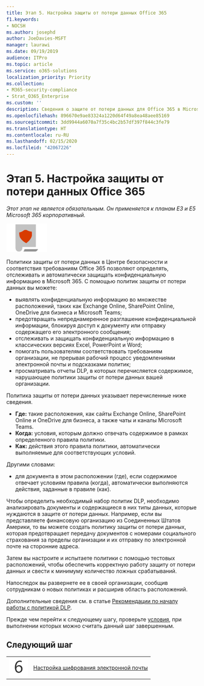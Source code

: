 ```yaml
---
title: Этап 5. Настройка защиты от потери данных Office 365
f1.keywords:
- NOCSH
ms.author: josephd
author: JoeDavies-MSFT
manager: laurawi
ms.date: 09/19/2019
audience: ITPro
ms.topic: article
ms.service: o365-solutions
localization_priority: Priority
ms.collection:
- M365-security-compliance
- Strat_O365_Enterprise
ms.custom: ''
description: Сведения о защите от потери данных для Office 365 в Microsoft 365 и ее развертывании.
ms.openlocfilehash: 896670e9ae83324a1220d64f49a8ea48aee85169
ms.sourcegitcommit: 3dd9944a6070a7f35c4bc2b57df397f844c3fe79
ms.translationtype: HT
ms.contentlocale: ru-RU
ms.lasthandoff: 02/15/2020
ms.locfileid: "42067226"
---
```

# <a name="step-5-configure-office-365-data-loss-prevention"></a>Этап 5. Настройка защиты от потери данных Office 365

*Этот этап не является обязательным. Он применяется к планам E3 и E5 Microsoft 365 корпоративный.*

![Этап 6. Защита данных](../media/deploy-foundation-infrastructure/infoprotection_icon-small.png)

Политики защиты от потери данных в Центре безопасности и соответствия требованиям Office 365 позволяют определять, отслеживать и автоматически защищать конфиденциальную информацию в Microsoft 365. С помощью политик защиты от потери данных вы можете:

- выявлять конфиденциальную информацию во множестве расположений, таких как Exchange Online, SharePoint Online, OneDrive для бизнеса и Microsoft Teams;
- предотвращать непреднамеренное разглашение конфиденциальной информации, блокируя доступ к документу или отправку содержащего его электронного сообщения;
- отслеживать и защищать конфиденциальную информацию в классических версиях Excel, PowerPoint и Word;
- помогать пользователям соответствовать требованиям организации, не прерывая рабочий процесс уведомлениями электронной почты и подсказками политик; 
- просматривать отчеты DLP, в которых перечисляется содержимое, нарушающее политики защиты от потери данных вашей организации.

Политика защиты от потери данных указывает перечисленные ниже сведения.

- **Где:** такие расположения, как сайты Exchange Online, SharePoint Online и OneDrive для бизнеса, а также чаты и каналы Microsoft Teams.
- **Когда:** условия, которым должно отвечать содержимое в рамках определенного правила политики.
- **Как:** действия этого правила политики, автоматически выполняемые для соответствующих условий.

Другими словами:

- для документа в этом расположении (где), если содержимое отвечает условиям правила (когда), автоматически выполняются действия, заданные в правиле (как).

Чтобы определить необходимый набор политик DLP, необходимо анализировать документы и содержащиеся в них типы данных, которые нуждаются в защите от потери данных. Например, если вы представляете финансовую организацию из Соединенных Штатов Америки, то вы можете создать политику защиты от потери данных, которая предотвращает передачу документов с номерами социального страхования за пределы организации и их отправку по электронной почте на сторонние адреса.

Затем вы настроите и испытаете политики с помощью тестовых расположений, чтобы обеспечить корректную работу защиту от потери данных и свести к минимуму количество ложных срабатываний.

Напоследок вы развернете ее в своей организации, сообщив сотрудникам о новых политиках и расширив область расположений.

Дополнительные сведения см. в статье [Рекомендации по началу работы с политикой DLP](https://docs.microsoft.com/office365/securitycompliance/get-started-with-dlp-policy-recommendations).

Прежде чем перейти к следующему шагу, проверьте [условия](infoprotect-exit-criteria.md#crit-infoprotect-step5), при выполнении которых можно считать данный шаг завершенным.

## <a name="next-step"></a>Следующий шаг

|||
|:-------|:-----|
|![Шаг 6](../media/stepnumbers/Step6.png)|[Настройка шифрования электронной почты](infoprotect-email-encryption.md)|


